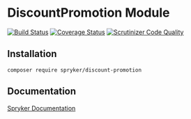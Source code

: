 # DiscountPromotion Module
[![Build Status](https://travis-ci.org/spryker/DiscountPromotion.svg)](https://travis-ci.org/spryker/DiscountPromotion)
[![Coverage Status](https://coveralls.io/repos/github/spryker/DiscountPromotion/badge.svg)](https://coveralls.io/github/spryker/DiscountPromotion)
[![Scrutinizer Code Quality](https://scrutinizer-ci.com/g/spryker/DiscountPromotion/badges/quality-score.png?b=master)](https://scrutinizer-ci.com/g/spryker/DiscountPromotion/?branch=master)

## Installation

```
composer require spryker/discount-promotion
```

## Documentation

[Spryker Documentation](https://spryker.github.io)
